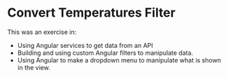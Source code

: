 # Convert Temperatures Filter

This was an exercise in:

- Using Angular services to get data from an API
- Building and using custom Angular filters to manipulate data.
- Using Angular to make a dropdown menu to manipulate what is shown in the view.
 